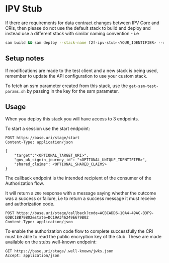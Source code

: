# IPV Stub
If there are requirements for data contract changes between IPV Core and CRIs, then please do not use the default stack to build and deploy and instead use a different stack with
similar naming convention - i.e 
``` bash
sam build && sam deploy --stack-name f2f-ipv-stub-<YOUR_IDENTIFIER> --resolve-s3 
```

## Setup notes
If modifications are made to the test client and a new stack is being used, remember to update the API configuration to use your custom stack.


To fetch an ssm parameter created from this stack, use the `get-ssm-test-params.sh` by passing in the key for the ssm parameter.

## Usage

When you deploy this stack you will have access to 3 endpoints.

To start a session use the start endpoint:
```http 
POST https://base.uri/stage/start
Content-Type: application/json

{
    "target":"<OPTIONAL_TARGET_URI>",
    "gov_uk_signin_journey_id": "<OPTIONAL_UNIQUE_IDENTIFIER>",
    "shared_claims": <OPTIONAL_SHARED_CLAIMS>
}
```

The callback endpoint is the intended recipient of the consumer of the Authorization flow.

It will return a `200` response with a message saying whether the outcome was a success or failure, i.e to return a success message it must receive and authorization code.

```http 
POST https://base.uri/stage/callback?code=ACBCADD6-10A4-49AC-B3F9-6DBC18B79B02&state=DC19A346249E679B02
Content-Type: application/json

```

To enable the authorization code flow to complete successfully the CRI must be able to read the public encryption key of the stub. These are made available on the stubs well-known endpoint:

```http
GET https://base.uri/stage/.well-known/jwks.json
Accept: application/json
```